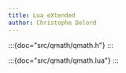 ```yaml
---
title: Lua eXtended
author: Christophe Delord
---
```


:::{doc="src/qmath/qmath.h"}
:::

:::{doc="src/qmath/qmath.lua"}
:::

